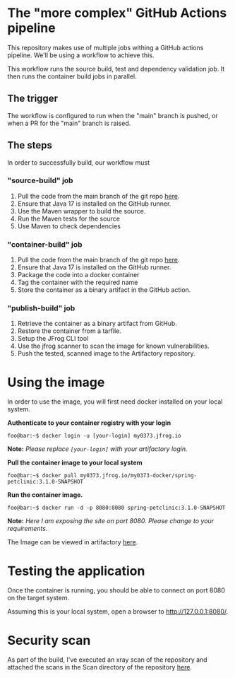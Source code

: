 # The "more complex" GitHub Actions pipeline

This repository makes use of multiple jobs withing a GitHub actions pipeline. We'll be using a workflow to achieve this.

This workflow runs the source build, test and dependency validation job. It then runs the container build jobs in parallel. 

## The trigger
The workflow is configured to run when the "main" branch is pushed, or when a PR for the "main" branch is raised.
  
## The steps
In order to successfully build, our workflow must 

### "source-build" job

1. Pull the code from the main branch of the git repo [here](https://github.com/spring-projects/spring-petclinic).
1. Ensure that Java 17 is installed on the GitHub runner.
1. Use the Maven wrapper to build the source.
1. Run the Maven tests for the source
1. Use Maven to check dependencies

### "container-build" job
1. Pull the code from the main branch of the git repo [here](https://github.com/spring-projects/spring-petclinic).
1. Ensure that Java 17 is installed on the GitHub runner.
1. Package the code into a docker container
1. Tag the container with the required name
1. Store the container as a binary artifact in the GitHub action.

### "publish-build" job

1. Retrieve the container as a binary artifact from GitHub.
1. Restore the container from a tarfile.
1. Setup the JFrog CLI tool
1. Use the jfrog scanner to scan the image for known vulnerabilities.
1. Push the tested, scanned image to the Artifactory repository.




# Using the image
In order to use the image, you will first need docker installed on your local system.

__Authenticate to your container registry with your login__
```console
foo@bar:~$ docker login -u [your-login] my0373.jfrog.io
```
__Note:__
*Please replace ```[your-login]``` with your artifactory login.*


__Pull the container image to your local system__
```console
foo@bar:~$ docker pull my0373.jfrog.io/my0373-docker/spring-petclinic:3.1.0-SNAPSHOT
```

__Run the container image.__ 
```console
foo@bar:~$ docker run -d -p 8080:8080 spring-petclinic:3.1.0-SNAPSHOT
```

__Note:__
*Here I am exposing the site on port 8080. Please change to your requirements.*


The Image can be viewed in  artifactory [here](https://my0373.jfrog.io/ui/repos/tree/General/my0373-docker-local/spring-petclinic).

# Testing the application
Once the container is running, you should be able to connect on port 8080 on the target system.

Assuming this is your local system, open a browser to http://127.0.0.1:8080/.




# Security scan
As part of the build, I've executed an xray scan of the repository and attached the scans in the Scan directory of the repository  [here](https://github.com/my0373/spring-petclinic/tree/main/Scan).


